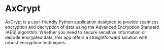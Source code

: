 # AxCrypt
AxCrypt is a user-friendly Python application designed to provide seamless encryption and decryption of data using the Advanced Encryption Standard (AES) algorithm. Whether you need to secure sensitive information or decode encrypted data, this app offers a straightforward solution with robust encryption techniques.
